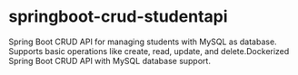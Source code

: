 # springboot-crud-studentapi
 Spring Boot CRUD API for managing students with MySQL as database. Supports basic operations like create, read, update, and delete.Dockerized Spring Boot CRUD API with MySQL database support.
